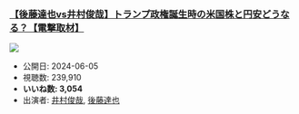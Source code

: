### [【後藤達也vs井村俊哉】トランプ政権誕生時の米国株と円安どうなる？【電撃取材】](https://www.youtube.com/watch?v=Xsk5BBfswaw)
[![](https://img.youtube.com/vi/Xsk5BBfswaw/sddefault.jpg)](https://www.youtube.com/watch?v=Xsk5BBfswaw)
-   公開日: 2024-06-05
-   視聴数: 239,910
-   **いいね数: 3,054**
-   出演者: [井村俊哉](/rehacq_fan/people/井村俊哉 "wikilink"), [後藤達也](/rehacq_fan/people/後藤達也 "wikilink")
